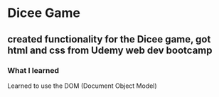 <h1> Dicee Game </h1>
<h2> created functionality for the Dicee game, got html and css from Udemy web dev bootcamp</h2>
<h3> What I learned </h3>
<p> Learned to use the DOM (Document Object Model)</p>
